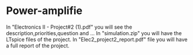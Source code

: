 # Power-amplifie
In "Electronics II - Project#2 (1).pdf" you will see the description,priorities,question and ...
In "simulation.zip" you will have the LTspice files of the project.
In "Elec2_project2_report.pdf"  file you will have a full report of the project.
